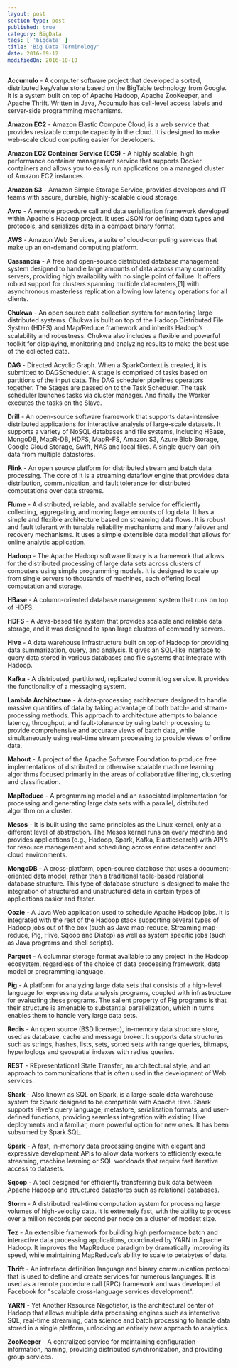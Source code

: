 ```yaml
---
layout: post
section-type: post
published: true
category: BigData
tags: [ 'bigdata' ]
title: 'Big Data Terminology'
date: 2016-09-12
modifiedOn: 2016-10-10
---
```


__Accumulo__ - A computer software project that developed a sorted, distributed key/value store based on the BigTable technology from Google. It is a system built on top of Apache Hadoop, Apache ZooKeeper, and Apache Thrift. Written in Java, Accumulo has cell-level access labels and server-side programming mechanisms.   

__Amazon EC2__ - Amazon Elastic Compute Cloud, is a web service that provides resizable compute capacity in the cloud. It is designed to make web-scale cloud computing easier for developers.    

__Amazon EC2 Container Service (ECS)__ - A highly scalable, high performance container management service that supports Docker containers and allows you to easily run applications on a managed cluster of Amazon EC2 instances.   

__Amazon S3__ - Amazon Simple Storage Service, provides developers and IT teams with secure, durable, highly-scalable cloud storage.  
 
__Avro__ - A remote procedure call and data serialization framework developed within Apache's Hadoop project. It uses JSON for defining data types and protocols, and serializes data in a compact binary format.    

__AWS__ - Amazon Web Services, a suite of cloud-computing services that make up an on-demand computing platform.  

__Cassandra__ - A free and open-source distributed database management system designed to handle large amounts of data across many commodity servers, providing high availability with no single point of failure. It offers robust support for clusters spanning multiple datacenters,[1] with asynchronous masterless replication allowing low latency operations for all clients.  

__Chukwa__ - An open source data collection system for monitoring large distributed systems. Chukwa is built on top of the Hadoop Distributed File System (HDFS) and Map/Reduce framework and inherits Hadoop’s scalability and robustness. Chukwa also includes a ﬂexible and powerful toolkit for displaying, monitoring and analyzing results to make the best use of the collected data.  

__DAG__ - Directed Acyclic Graph. When a SparkContext is created, it is submitted to DAGScheduler. A stage is comprised of tasks based on partitions of the input data. The DAG scheduler pipelines operators together. The Stages are passed on to the Task Scheduler. The task scheduler launches tasks via cluster manager. And finally the Worker executes the tasks on the Slave.  

__Drill__ - An open-source software framework that supports data-intensive distributed applications for interactive analysis of large-scale datasets. It supports a variety of NoSQL databases and file systems, including HBase, MongoDB, MapR-DB, HDFS, MapR-FS, Amazon S3, Azure Blob Storage, Google Cloud Storage, Swift, NAS and local files. A single query can join data from multiple datastores.    

__Flink__ - An open source platform for distributed stream and batch data processing. The core of it is a streaming dataflow engine that provides data distribution, communication, and fault tolerance for distributed computations over data streams.    

__Flume__ - A distributed, reliable, and available service for efficiently collecting, aggregating, and moving large amounts of log data. It has a simple and flexible architecture based on streaming data flows. It is robust and fault tolerant with tunable reliability mechanisms and many failover and recovery mechanisms. It uses a simple extensible data model that allows for online analytic application.  

__Hadoop__ - The Apache Hadoop software library is a framework that allows for the distributed processing of large data sets across clusters of computers using simple programming models. It is designed to scale up from single servers to thousands of machines, each offering local computation and storage.  

__HBase__ - A column-oriented database management system that runs on top of HDFS.    

__HDFS__ - A Java-based file system that provides scalable and reliable data storage, and it was designed to span large clusters of commodity servers.  

__Hive__ - A data warehouse infrastructure built on top of Hadoop for providing data summarization, query, and analysis. It gives an SQL-like interface to query data stored in various databases and file systems that integrate with Hadoop.  

__Kafka__ - A distributed, partitioned, replicated commit log service. It provides the functionality of a messaging system.  

__Lambda Architecture__ - A data-processing architecture designed to handle massive quantities of data by taking advantage of both batch- and stream-processing methods. This approach to architecture attempts to balance latency, throughput, and fault-tolerance by using batch processing to provide comprehensive and accurate views of batch data, while simultaneously using real-time stream processing to provide views of online data.  

__Mahout__ - A project of the Apache Software Foundation to produce free implementations of distributed or otherwise scalable machine learning algorithms focused primarily in the areas of collaborative filtering, clustering and classification.   

__MapReduce__ - A programming model and an associated implementation for processing and generating large data sets with a parallel, distributed algorithm on a cluster.  

__Mesos__ - It is built using the same principles as the Linux kernel, only at a different level of abstraction. The Mesos kernel runs on every machine and provides applications (e.g., Hadoop, Spark, Kafka, Elasticsearch) with API’s for
resource management and scheduling across entire datacenter and cloud environments.  

__MongoDB__ - A cross-platform, open-source database that uses a document-oriented data model, rather than a traditional table-based relational database structure. This type of database structure is designed to make the integration of structured and unstructured data in certain types of applications easier and faster.  

__Oozie__ - A Java Web application used to schedule Apache Hadoop jobs. It is integrated with the rest of the Hadoop stack supporting several types of Hadoop jobs out of the box (such as Java map-reduce, Streaming map-reduce, Pig, Hive, Sqoop and Distcp) as well as system specific jobs (such as Java programs and shell scripts).    

__Parquet__ - A columnar storage format available to any project in the Hadoop ecosystem, regardless of the choice of data processing framework, data model or programming language.  

__Pig__ - A platform for analyzing large data sets that consists of a high-level language for expressing data analysis programs, coupled with infrastructure for evaluating these programs. The salient property of Pig programs is that their structure is amenable to substantial parallelization, which in turns enables them to handle very large data sets.  

__Redis__ - An open source (BSD licensed), in-memory data structure store, used as database, cache and message broker. It supports data structures such as strings, hashes, lists, sets, sorted sets with range queries, bitmaps, hyperloglogs and geospatial indexes with radius queries.  

__REST__ - REpresentational State Transfer, an architectural style, and an approach to communications that is often used in the development of Web services.  

__Shark__ - Also known as SQL on Spark, is a large-scale data warehouse system for Spark designed to be compatible with Apache Hive. Shark supports Hive's query language, metastore, serialization formats, and user-defined functions, providing seamless integration with existing Hive deployments and a familiar, more powerful option for new ones. It has been subsumed by Spark SQL.       

__Spark__ - A fast, in-memory data processing engine with elegant and expressive development APIs to allow data workers to efficiently execute streaming, machine learning or SQL workloads that require fast iterative access to datasets.     

__Sqoop__ - A tool designed for efficiently transferring bulk data between Apache Hadoop and structured datastores such as relational databases.  

__Storm__ - A distributed real-time computation system for processing large volumes of high-velocity data. It is extremely fast, with the ability to process over a million records per second per node on a cluster of modest size.  

__Tez__ - An extensible framework for building high performance batch and interactive data processing applications, coordinated by YARN in Apache Hadoop. It improves the MapReduce paradigm by dramatically improving its speed, while maintaining MapReduce’s ability to scale to petabytes of data.  

__Thrift__ - An interface definition language and binary communication protocol that is used to define and create services for numerous languages. It is used as a remote procedure call (RPC) framework and was developed at Facebook for "scalable cross-language services development".  

__YARN__ - Yet Another Resource Negotiator, is the architectural center of Hadoop that allows multiple data processing engines such as interactive SQL, real-time streaming, data science and batch processing to handle data stored in a single platform, unlocking an entirely new approach to analytics.  

__ZooKeeper__ - A centralized service for maintaining configuration information, naming, providing distributed synchronization, and providing group services.  
